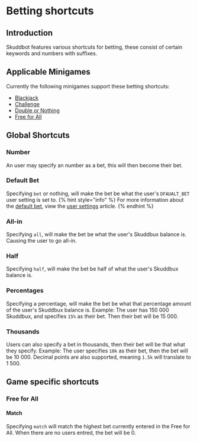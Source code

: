 # Betting shortcuts
 
## Introduction
Skuddbot features various shortcuts for betting, these consist of certain keywords and numbers with suffixes.
 
## Applicable Minigames
Currently the following minigames support these betting shortcuts:
- [Blackjack](/Minigames/blackjack.md)
- [Challenge](/Minigames/challenge.md)
- [Double or Nothing](/Minigames/double-or-nothing.md)
- [Free for All](/Minigames/free-for-all.md)

## Global Shortcuts
### Number
An user may specify an number as a bet, this will then become their bet.

### Default Bet
Specifying `bet` or nothing, will make the bet  be what the user's `DFAUALT_BET` user setting is set to.
{% hint style="info" %}
For more information about the [default bet](/Features/user-settings.md#default-bet), view the [user settings](/Features/user-settings.md) article.
{% endhint %}

###  All-in
Specifying `all`, will make the bet be what the user's Skuddbux balance is. Causing the user to go all-in.

### Half
Specifying `half`, will make the bet be half of what the user's Skuddbux balance is.

### Percentages
Specifying a percentage, will make the bet be what that percentage amount of the user's Skuddbux balance is.
Example: The user has 150 000 Skuddbux, and specifies `15%` as their bet. Then their bet will be 15 000. 

### Thousands
Users can also specify a bet in thousands, then their bet will be that what they specify.
Example: The user specifies `10k` as their bet, then the bet will be 10 000. Decimal points are also supported, meaning `1.5k` will translate to 1 500.


## Game specific shortcuts
### Free for All
#### Match
Specifying `match` will match the highest bet currently entered in the Free for All. When there are no users entred, the bet will be 0.
